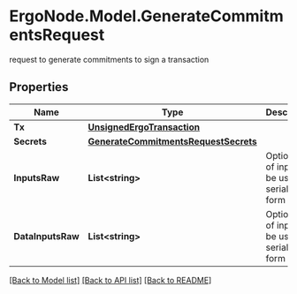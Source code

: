 # ErgoNode.Model.GenerateCommitmentsRequest
request to generate commitments to sign a transaction

## Properties

Name | Type | Description | Notes
------------ | ------------- | ------------- | -------------
**Tx** | [**UnsignedErgoTransaction**](.md) |  | 
**Secrets** | [**GenerateCommitmentsRequestSecrets**](GenerateCommitmentsRequestSecrets.md) |  | [optional] 
**InputsRaw** | **List&lt;string&gt;** | Optional list of inputs to be used in serialized form | [optional] 
**DataInputsRaw** | **List&lt;string&gt;** | Optional list of inputs to be used in serialized form | [optional] 

[[Back to Model list]](../README.md#documentation-for-models) [[Back to API list]](../README.md#documentation-for-api-endpoints) [[Back to README]](../README.md)

